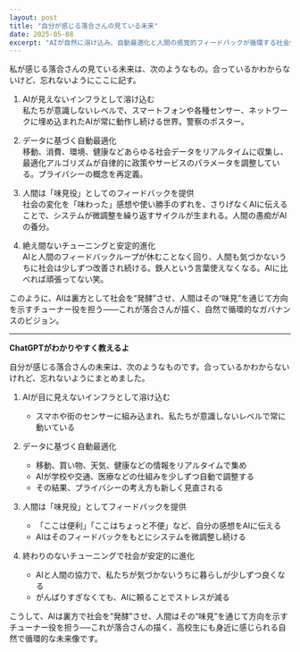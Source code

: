 ```yaml
---
layout: post
title: "自分が感じる落合さんの見ている未来"
date: 2025-05-08
excerpt: "AIが自然に溶け込み、自動最適化と人間の感覚的フィードバックが循環する社会像"
---
```


私が感じる落合さんの見ている未来は、次のようなもの。合っているかわからないけど、忘れないようにここに記す。

1. AIが見えないインフラとして溶け込む  
   私たちが意識しないレベルで、スマートフォンや各種センサー、ネットワークに埋め込まれたAIが常に動作し続ける世界。警察のポスター。

2. データに基づく自動最適化  
   移動、消費、環境、健康などあらゆる社会データをリアルタイムに収集し、最適化アルゴリズムが自律的に政策やサービスのパラメータを調整している。プライバシーの概念を再定義。

3. 人間は「味見役」としてのフィードバックを提供  
   社会の変化を「味わった」感想や使い勝手のずれを、さりげなくAIに伝えることで、システムが微調整を繰り返すサイクルが生まれる。人間の愚痴がAIの養分。

4. 絶え間ないチューニングと安定的進化  
   AIと人間のフィードバックループが休むことなく回り、人間も気づかないうちに社会は少しずつ改善され続ける。鉄人という言葉使えなくなる。AIに比べれば頑張ってない笑。

このように、AIは裏方として社会を“発酵”させ、人間はその“味見”を通じて方向を示すチューナー役を担う――これが落合さんが描く、自然で循環的なガバナンスのビジョン。


-----

**ChatGPTがわかりやすく教えるよ**

自分が感じる落合さんの未来は、次のようなものです。合っているかわからないけれど、忘れないようにまとめました。

1. AIが目に見えないインフラとして溶け込む

   * スマホや街のセンサーに組み込まれ、私たちが意識しないレベルで常に動いている

2. データに基づく自動最適化

   * 移動、買い物、天気、健康などの情報をリアルタイムで集め
   * AIが学校や交通、医療などの仕組みを少しずつ自動で調整する
   * その結果、プライバシーの考え方も新しく見直される

3. 人間は「味見役」としてフィードバックを提供

   * 「ここは便利」「ここはちょっと不便」など、自分の感想をAIに伝える
   * AIはそのフィードバックをもとにシステムを微調整し続ける

4. 終わりのないチューニングで社会が安定的に進化

   * AIと人間の協力で、私たちが気づかないうちに暮らしが少しずつ良くなる
   * がんばりすぎなくても、AIに頼ることでストレスが減る

こうして、AIは裏方で社会を“発酵”させ、人間はその“味見”を通じて方向を示すチューナー役を担う──これが落合さんの描く、高校生にも身近に感じられる自然で循環的な未来像です。
